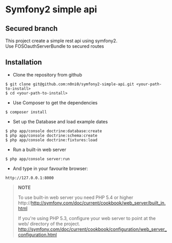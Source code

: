 Symfony2 simple api  
===

Secured branch
--

This project create a simple rest api using symfony2.  
Use FOSOauthServerBundle to secured routes  

**Installation**
-----------------

- Clone the repository from github

```
$ git clone git@github.com:n0ni0/symfony2-simple-api.git <your-path-to-install>
$ cd <your-path-to-install>
```

- Use Composer to get the dependencies

```
$ composer install
```

-  Set up the Database and load example dates

```
$ php app/console doctrine:database:create
$ php app/console doctrine:schema:create
$ php app/console doctrine:fixtures:load
```

- Run a built-in web server

```
$ php app/console server:run
```

- And type in your favourite browser:

```
http://127.0.0.1:8000
```

> **NOTE**
>
> To use built-in web server you need PHP 5.4 or higher
> http://http://symfony.com/doc/current/cookbook/web_server/built_in.html
>
> If you're using PHP 5.3, configure your web server to point at the web/ directory of the project.
> http://symfony.com/doc/current/cookbook/configuration/web_server_configuration.html
>